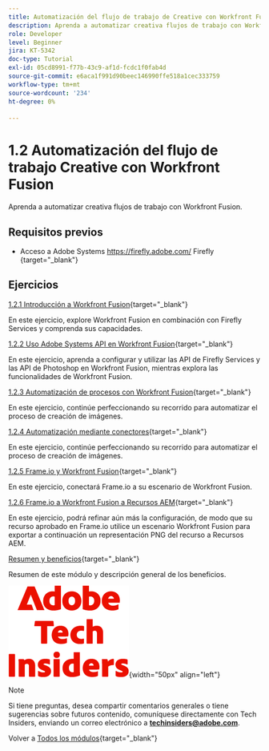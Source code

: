 ```yaml
---
title: Automatización del flujo de trabajo de Creative con Workfront Fusion
description: Aprenda a automatizar creativa flujos de trabajo con Workfront Fusion
role: Developer
level: Beginner
jira: KT-5342
doc-type: Tutorial
exl-id: 05cd8991-f77b-43c9-af1d-fcdc1f0fab4d
source-git-commit: e6aca1f991d90beec146990ffe518a1cec333759
workflow-type: tm+mt
source-wordcount: '234'
ht-degree: 0%

---
```


# 1.2 Automatización del flujo de trabajo Creative con Workfront Fusion

Aprenda a automatizar creativa flujos de trabajo con Workfront Fusion.

## Requisitos previos

- Acceso a Adobe Systems https://firefly.adobe.com/ Firefly [](https://firefly.adobe.com/){target="_blank"}

## Ejercicios

[1.2.1 Introducción a Workfront Fusion](./ex1.md){target="_blank"}

En este ejercicio, explore Workfront Fusion en combinación con Firefly Services y comprenda sus capacidades.

[1.2.2 Uso Adobe Systems API en Workfront Fusion](./ex2.md){target="_blank"}

En este ejercicio, aprenda a configurar y utilizar las API de Firefly Services y las API de Photoshop en Workfront Fusion, mientras explora las funcionalidades de Workfront Fusion.

[1.2.3 Automatización de procesos con Workfront Fusion](./ex3.md){target="_blank"}

En este ejercicio, continúe perfeccionando su recorrido para automatizar el proceso de creación de imágenes.

[1.2.4 Automatización mediante conectores](./ex4.md){target="_blank"}

En este ejercicio, continúe perfeccionando su recorrido para automatizar el proceso de creación de imágenes.

[1.2.5 Frame.io y Workfront Fusion](./ex5.md){target="_blank"}

En este ejercicio, conectará Frame.io a su escenario de Workfront Fusion.

[1.2.6 Frame.io a Workfront Fusion a Recursos AEM](./ex6.md){target="_blank"}

En este ejercicio, podrá refinar aún más la configuración, de modo que su recurso aprobado en Frame.io utilice un escenario Workfront Fusion para exportar a continuación un representación PNG del recurso a Recursos AEM.

[Resumen y beneficios](./summary.md){target="_blank"}

Resumen de este módulo y descripción general de los beneficios.

![Expertos en tecnología](./../../../assets/images/techinsiders.png){width="50px" align="left"}

>[!NOTE]
>
>Si tiene preguntas, desea compartir comentarios generales o tiene sugerencias sobre futuros contenido, comuníquese directamente con Tech Insiders, enviando un correo electrónico a **techinsiders@adobe.com**.

Volver a [Todos los módulos](../../../overview.md){target="_blank"}
